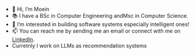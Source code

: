 - 👋 Hi, I’m Moein
- :books: I have a BSc in Computer Engineering andMsc in Computer Science.
- 👀 I’m interested in building software systems especially intelligent ones!
- 📫 You can reach me by sending me an email or connect with me on [LinkedIn](https://www.linkedin.com/in/moein-hasani/).
- Curretnly I work on LLMs as recommendation systems
<!---
Moeinh77/Moeinh77 is a ✨ special ✨ repository because its `README.md` (this file) appears on your GitHub profile.
You can click the Preview link to take a look at your changes.
--->
